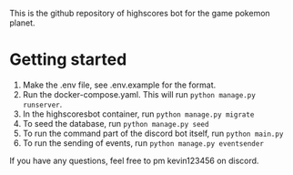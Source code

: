 This is the github repository of highscores bot for the game pokemon planet. 

# Getting started
1. Make the .env file, see .env.example for the format.
2. Run the docker-compose.yaml. This will run `python manage.py runserver`.
3. In the highscoresbot container, run `python manage.py migrate`
4. To seed the database, run `python manage.py seed`
5. To run the command part of the discord bot itself, run `python main.py`
6. To run the sending of events, run `python manage.py eventsender`


If you have any questions, feel free to pm kevin123456 on discord.